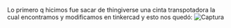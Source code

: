 Lo primero q hicimos fue sacar de thingiverse una cinta transpotadora la cual encontramos y modificamos en tinkercad y esto nos quedó:
![Captura](https://github.com/user-attachments/assets/6ecd6526-0fea-456f-954f-8023860793f9)
